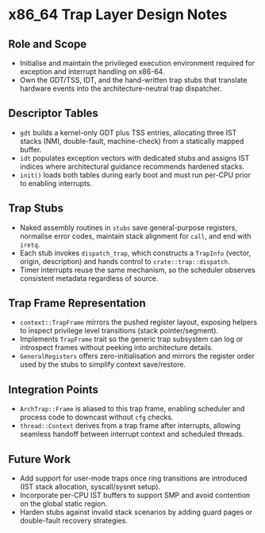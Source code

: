# x86_64 Trap Layer Design Notes

## Role and Scope
- Initialise and maintain the privileged execution environment required for exception and interrupt handling on x86-64.
- Own the GDT/TSS, IDT, and the hand-written trap stubs that translate hardware events into the architecture-neutral trap dispatcher.

## Descriptor Tables
- `gdt` builds a kernel-only GDT plus TSS entries, allocating three IST stacks (NMI, double-fault, machine-check) from a statically mapped buffer.
- `idt` populates exception vectors with dedicated stubs and assigns IST indices where architectural guidance recommends hardened stacks.
- `init()` loads both tables during early boot and must run per-CPU prior to enabling interrupts.

## Trap Stubs
- Naked assembly routines in `stubs` save general-purpose registers, normalise error codes, maintain stack alignment for `call`, and end with `iretq`.
- Each stub invokes `dispatch_trap`, which constructs a `TrapInfo` (vector, origin, description) and hands control to `crate::trap::dispatch`.
- Timer interrupts reuse the same mechanism, so the scheduler observes consistent metadata regardless of source.

## Trap Frame Representation
- `context::TrapFrame` mirrors the pushed register layout, exposing helpers to inspect privilege level transitions (stack pointer/segment).
- Implements `TrapFrame` trait so the generic trap subsystem can log or introspect frames without peeking into architecture details.
- `GeneralRegisters` offers zero-initialisation and mirrors the register order used by the stubs to simplify context save/restore.

## Integration Points
- `ArchTrap::Frame` is aliased to this trap frame, enabling scheduler and process code to downcast without `cfg` checks.
- `thread::Context` derives from a trap frame after interrupts, allowing seamless handoff between interrupt context and scheduled threads.

## Future Work
- Add support for user-mode traps once ring transitions are introduced (IST stack allocation, syscall/sysret setup).
- Incorporate per-CPU IST buffers to support SMP and avoid contention on the global static region.
- Harden stubs against invalid stack scenarios by adding guard pages or double-fault recovery strategies.
